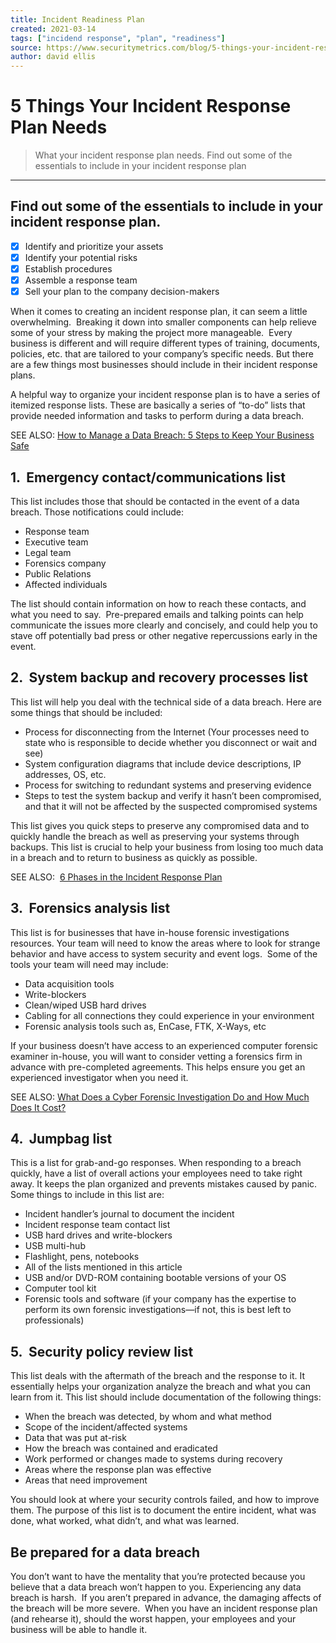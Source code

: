 ```yaml
---
title: Incident Readiness Plan
created: 2021-03-14
tags: ["incidend response", "plan", "readiness"]
source: https://www.securitymetrics.com/blog/5-things-your-incident-response-plan-needs
author: david ellis
---
```


# 5 Things Your Incident Response Plan Needs

> What your incident response plan needs. Find out some of the essentials to include in your incident response plan

---
## Find out some of the essentials to include in your incident response plan.  

- [X] Identify and prioritize your assets
- [X] Identify your potential risks
- [X] Establish procedures
- [X] Assemble a response team
- [X] Sell your plan to the company decision-makers

When it comes to creating an incident response plan, it can seem a little overwhelming.  Breaking it down into smaller components can help relieve some of your stress by making the project more manageable.  Every business is different and will require different types of training, documents, policies, etc. that are tailored to your company’s specific needs. But there are a few things most businesses should include in their incident response plans.

A helpful way to organize your incident response plan is to have a series of itemized response lists. These are basically a series of “to-do” lists that provide needed information and tasks to perform during a data breach.

SEE ALSO: [How to Manage a Data Breach: 5 Steps to Keep Your Business Safe](https://www.securitymetrics.com/blog/how-manage-data-breach-5-steps-keep-your-business-safe)

## **1\.  Emergency contact/communications list**

This list includes those that should be contacted in the event of a data breach. Those notifications could include:

-   Response team
-   Executive team
-   Legal team
-   Forensics company
-   Public Relations
-   Affected individuals

The list should contain information on how to reach these contacts, and what you need to say.  Pre-prepared emails and talking points can help communicate the issues more clearly and concisely, and could help you to stave off potentially bad press or other negative repercussions early in the event.

## **2\.  System backup and recovery processes list**

This list will help you deal with the technical side of a data breach. Here are some things that should be included:

-   Process for disconnecting from the Internet (Your processes need to state who is responsible to decide whether you disconnect or wait and see)
-   System configuration diagrams that include device descriptions, IP addresses, OS, etc.
-   Process for switching to redundant systems and preserving evidence
-   Steps to test the system backup and verify it hasn’t been compromised, and that it will not be affected by the suspected compromised systems

This list gives you quick steps to preserve any compromised data and to quickly handle the breach as well as preserving your systems through backups. This list is crucial to help your business from losing too much data in a breach and to return to business as quickly as possible.

SEE ALSO:  [6 Phases in the Incident Response Plan](https://www.securitymetrics.com/blog/6-phases-incident-response-plan)

## **3\.  Forensics analysis list**

This list is for businesses that have in-house forensic investigations resources. Your team will need to know the areas where to look for strange behavior and have access to system security and event logs.  Some of the tools your team will need may include:

-   Data acquisition tools
-   Write-blockers
-   Clean/wiped USB hard drives
-   Cabling for all connections they could experience in your environment
-   Forensic analysis tools such as, EnCase, FTK, X-Ways, etc

If your business doesn’t have access to an experienced computer forensic examiner in-house, you will want to consider vetting a forensics firm in advance with pre-completed agreements. This helps ensure you get an experienced investigator when you need it.

SEE ALSO: [What Does a Cyber Forensic Investigation Do and How Much Does It Cost?](https://www.securitymetrics.com/blog/what-does-cyber-forensic-investigation-do-and-how-much-does-it-cost)

## **4\.  Jumpbag list**

This is a list for grab-and-go responses. When responding to a breach quickly, have a list of overall actions your employees need to take right away. It keeps the plan organized and prevents mistakes caused by panic. Some things to include in this list are:

-   Incident handler’s journal to document the incident
-   Incident response team contact list
-   USB hard drives and write-blockers
-   USB multi-hub
-   Flashlight, pens, notebooks
-   All of the lists mentioned in this article
-   USB and/or DVD-ROM containing bootable versions of your OS
-   Computer tool kit
-   Forensic tools and software (if your company has the expertise to perform its own forensic investigations—if not, this is best left to professionals)

## **5\.  Security policy review list**

This list deals with the aftermath of the breach and the response to it. It essentially helps your organization analyze the breach and what you can learn from it. This list should include documentation of the following things:

-   When the breach was detected, by whom and what method
-   Scope of the incident/affected systems
-   Data that was put at-risk
-   How the breach was contained and eradicated
-   Work performed or changes made to systems during recovery
-   Areas where the response plan was effective
-   Areas that need improvement

You should look at where your security controls failed, and how to improve them. The purpose of this list is to document the entire incident, what was done, what worked, what didn’t, and what was learned.

## **Be prepared for a data breach**

You don’t want to have the mentality that you’re protected because you believe that a data breach won’t happen to you. Experiencing any data breach is harsh.  If you aren’t prepared in advance, the damaging affects of the breach will be more severe.  When you have an incident response plan (and rehearse it), should the worst happen, your employees and your business will be able to handle it.
